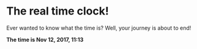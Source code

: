 # The real time clock!

Ever wanted to know what the time is? Well, your journey is about to end!

**The time is Nov 12, 2017, 11:13**